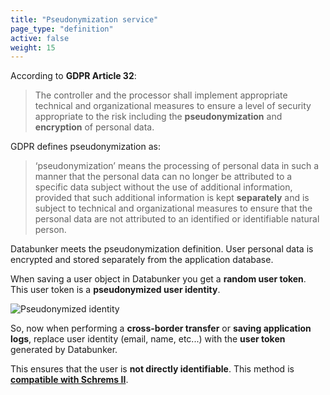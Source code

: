 ```yaml
---
title: "Pseudonymization service"
page_type: "definition"
active: false
weight: 15
---
```

According to **GDPR Article 32**:
>The controller and the processor shall implement appropriate technical and organizational measures to ensure a level of security appropriate to the risk including the **pseudonymization** and **encryption** of personal data.

GDPR defines pseudonymization as:
>‘pseudonymization’ means the processing of personal data in such a manner that the personal data can no longer be attributed to a specific data subject without the use of additional information, provided that such additional information is kept **separately** and is subject to technical and organizational measures to ensure that the personal data are not attributed to an identified or identifiable natural person.

Databunker meets the pseudonymization definition. User personal data is encrypted and stored separately from the application database.

When saving a user object in Databunker you get a **random user token**. This user token is a **pseudonymized user identity**.

![Pseudonymized identity](/img/pseudonymized-identity.png)

So, now when performing a **cross-border transfer** or **saving application logs**, replace user identity (email, name, etc...) with the **user token** generated by Databunker.

This ensures that the user is **not directly identifiable**. This method is [**compatible with Schrems II**](https://databunker.org/use-case/schrems-ii-compliance/).
